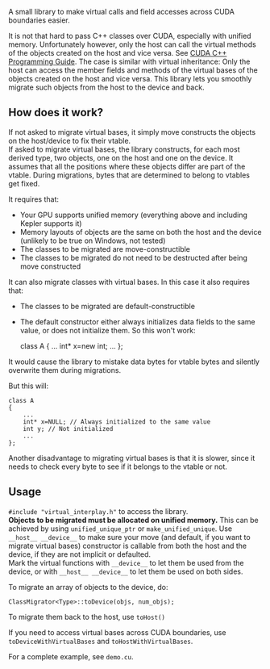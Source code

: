 A small library to make virtual calls and field accesses across CUDA boundaries easier.

It is not that hard to pass C++ classes over CUDA, especially with unified memory.
Unfortunately however, only the host can call the virtual methods of the objects created on the host and vice versa.
See [CUDA C++ Programming Guide](https://docs.nvidia.com/cuda/cuda-c-programming-guide/index.html#virtual-functions).
The case is similar with virtual inheritance: Only the host can access the member fields and methods of the virtual bases of the objects created on the host and vice versa.
This library lets you smoothly migrate such objects from the host to the device and back.

## How does it work?
If not asked to migrate virtual bases, it simply move constructs the objects on the host/device to fix their vtable.  
If asked to migrate virtual bases, the library constructs, for each most derived type, two objects, one on the host and one on the device. It assumes that all the positions where these objects differ are part of the vtable. During migrations, bytes that are determined to belong to vtables get fixed.

It requires that:
* Your GPU supports unified memory (everything above and including Kepler supports it)
* Memory layouts of objects are the same on both the host and the device (unlikely to be true on Windows, not tested)
* The classes to be migrated are move-constructible
* The classes to be migrated do not need to be destructed after being move constructed

It can also migrate classes with virtual bases. In this case it also requires that:

* The classes to be migrated are default-constructible
* The default constructor either always initializes data fields to the same value, or does not initialize them. So this won't work:


    class A
    {
        ...
    	int* x=new int;
    	...
    };
    
It would cause the library to mistake data bytes for vtable bytes and silently overwrite them during migrations. 

But this will:

    class A
    {
        ...
    	int* x=NULL; // Always initialized to the same value
        int y; // Not initialized
        ...
    };

Another disadvantage to migrating virtual bases is that it is slower, since it needs to check every byte to see if it belongs to the vtable or not.

## Usage

`#include "virtual_interplay.h"` to access the library.  
**Objects to be migrated must be allocated on unified memory.** This can be achieved by using `unified_unique_ptr` or `make_unified_unique`.
Use `__host__ __device__` to make sure your move (and default, if you want to migrate virtual bases) constructor is callable from both the host and the device, if they are not implicit or defaulted.  
Mark the virtual functions with `__device__` to let them be used from the device, or with `__host__ __device__` to let them be used on both sides.  

To migrate an array of objects to the device, do:

    ClassMigrator<Type>::toDevice(objs, num_objs);

To migrate them back to the host, use `toHost()`

If you need to access virtual bases across CUDA boundaries, use `toDeviceWithVirtualBases` and `toHostWithVirtualBases`.  

For a complete example, see `demo.cu`.
